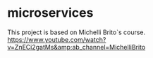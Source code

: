 # microservices
This project is based on Michelli Brito`s course. https://www.youtube.com/watch?v=ZnECi2gatMs&amp;ab_channel=MichelliBrito 
